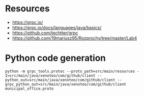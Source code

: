 # Resources
- https://grpc.io/
- https://grpc.io/docs/languages/java/basics/
- https://github.com/techtter/grpc
- https://github.com/19mariusz95/Rozprochy/tree/master/Lab4

# Python code generation
`
python -m grpc_tools.protoc --proto_path=src/main/resources -I=src/main/java/xenoteo/com/github/client --python_out=src/main/java/xenoteo/com/github/client --grpc_python_out=src/main/java/xenoteo/com/github/client municipal_office.proto
`